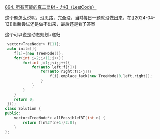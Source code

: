 [894. 所有可能的真二叉树 - 力扣（LeetCode）](https://leetcode.cn/problems/all-possible-full-binary-trees/description/?envType=daily-question&envId=2024-04-02)

这个题怎么说呢，没思路，完全没，当时每日一题就没做出来，在[[2024-04-12]]重新尝试还是做不出来，最后还是看了答案

这个可以说是动态规划+递归

```cpp
 vector<TreeNode*> f[11];
 auto init=[]{
    f[1]={new TreeNode()};
    for(int i=2;i<11;i++){
        for(int j=1;j<i;j++){
            for(auto left:f[j]){
                for(auto right:f[i-j]){
                    f[i].emplace_back(new TreeNode(0,left,right));
                }
            }
        }
    }
    return 0;
 }();
class Solution {
public:
    vector<TreeNode*> allPossibleFBT(int n) {
        return f[n%2?(n+1)/2:0];
    }
};
```